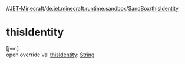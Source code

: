 //[JET-Minecraft](../../../index.md)/[de.jet.minecraft.runtime.sandbox](../index.md)/[SandBox](index.md)/[thisIdentity](this-identity.md)

# thisIdentity

[jvm]\
open override val [thisIdentity](this-identity.md): [String](https://kotlinlang.org/api/latest/jvm/stdlib/kotlin/-string/index.html)
